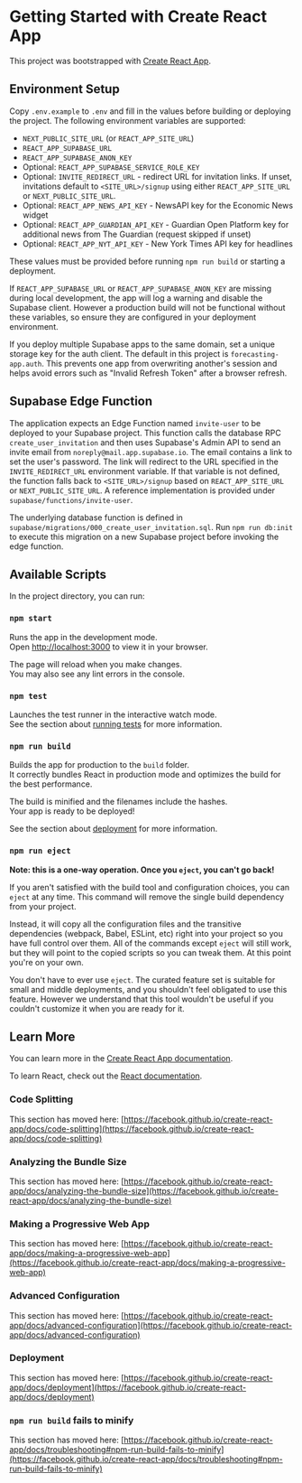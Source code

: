 # Getting Started with Create React App

This project was bootstrapped with [Create React App](https://github.com/facebook/create-react-app).

## Environment Setup

Copy `.env.example` to `.env` and fill in the values before building or
deploying the project. The following environment variables are supported:

- `NEXT_PUBLIC_SITE_URL` (or `REACT_APP_SITE_URL`)
- `REACT_APP_SUPABASE_URL`
- `REACT_APP_SUPABASE_ANON_KEY`
- Optional: `REACT_APP_SUPABASE_SERVICE_ROLE_KEY`
- Optional: `INVITE_REDIRECT_URL` - redirect URL for invitation links. If unset,
  invitations default to `<SITE_URL>/signup` using either `REACT_APP_SITE_URL`
  or `NEXT_PUBLIC_SITE_URL`.
- Optional: `REACT_APP_NEWS_API_KEY` - NewsAPI key for the Economic News widget
- Optional: `REACT_APP_GUARDIAN_API_KEY` - Guardian Open Platform key for additional news from The Guardian (request skipped if unset)
- Optional: `REACT_APP_NYT_API_KEY` - New York Times API key for headlines

These values must be provided before running `npm run build` or starting a
deployment.

If `REACT_APP_SUPABASE_URL` or `REACT_APP_SUPABASE_ANON_KEY` are missing during
local development, the app will log a warning and disable the Supabase client.
However a production build will not be functional without these variables, so
ensure they are configured in your deployment environment.

If you deploy multiple Supabase apps to the same domain, set a unique storage
key for the auth client. The default in this project is `forecasting-app.auth`.
This prevents one app from overwriting another's session and helps avoid errors
such as "Invalid Refresh Token" after a browser refresh.

## Supabase Edge Function

The application expects an Edge Function named `invite-user` to be deployed to
your Supabase project. This function calls the database RPC
`create_user_invitation` and then uses Supabase's Admin API to send an invite
email from `noreply@mail.app.supabase.io`. The email contains a link to set the
user's password. The link will redirect to the URL specified in the
`INVITE_REDIRECT_URL` environment variable. If that variable is not defined, the
function falls back to `<SITE_URL>/signup` based on `REACT_APP_SITE_URL` or
`NEXT_PUBLIC_SITE_URL`. A reference implementation is provided under
`supabase/functions/invite-user`.

The underlying database function is defined in
`supabase/migrations/000_create_user_invitation.sql`. Run
`npm run db:init` to execute this migration on a new Supabase project
before invoking the edge function.

## Available Scripts

In the project directory, you can run:

### `npm start`

Runs the app in the development mode.\
Open [http://localhost:3000](http://localhost:3000) to view it in your browser.

The page will reload when you make changes.\
You may also see any lint errors in the console.

### `npm test`

Launches the test runner in the interactive watch mode.\
See the section about [running tests](https://facebook.github.io/create-react-app/docs/running-tests) for more information.

### `npm run build`

Builds the app for production to the `build` folder.\
It correctly bundles React in production mode and optimizes the build for the best performance.

The build is minified and the filenames include the hashes.\
Your app is ready to be deployed!

See the section about [deployment](https://facebook.github.io/create-react-app/docs/deployment) for more information.

### `npm run eject`

**Note: this is a one-way operation. Once you `eject`, you can't go back!**

If you aren't satisfied with the build tool and configuration choices, you can `eject` at any time. This command will remove the single build dependency from your project.

Instead, it will copy all the configuration files and the transitive dependencies (webpack, Babel, ESLint, etc) right into your project so you have full control over them. All of the commands except `eject` will still work, but they will point to the copied scripts so you can tweak them. At this point you're on your own.

You don't have to ever use `eject`. The curated feature set is suitable for small and middle deployments, and you shouldn't feel obligated to use this feature. However we understand that this tool wouldn't be useful if you couldn't customize it when you are ready for it.

## Learn More

You can learn more in the [Create React App documentation](https://facebook.github.io/create-react-app/docs/getting-started).

To learn React, check out the [React documentation](https://reactjs.org/).

### Code Splitting

This section has moved here: [https://facebook.github.io/create-react-app/docs/code-splitting](https://facebook.github.io/create-react-app/docs/code-splitting)

### Analyzing the Bundle Size

This section has moved here: [https://facebook.github.io/create-react-app/docs/analyzing-the-bundle-size](https://facebook.github.io/create-react-app/docs/analyzing-the-bundle-size)

### Making a Progressive Web App

This section has moved here: [https://facebook.github.io/create-react-app/docs/making-a-progressive-web-app](https://facebook.github.io/create-react-app/docs/making-a-progressive-web-app)

### Advanced Configuration

This section has moved here: [https://facebook.github.io/create-react-app/docs/advanced-configuration](https://facebook.github.io/create-react-app/docs/advanced-configuration)

### Deployment

This section has moved here: [https://facebook.github.io/create-react-app/docs/deployment](https://facebook.github.io/create-react-app/docs/deployment)

### `npm run build` fails to minify

This section has moved here: [https://facebook.github.io/create-react-app/docs/troubleshooting#npm-run-build-fails-to-minify](https://facebook.github.io/create-react-app/docs/troubleshooting#npm-run-build-fails-to-minify)
